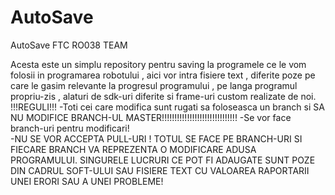 # AutoSave
AutoSave FTC RO038 TEAM 

Acesta este un simplu repository pentru saving la programele ce le vom folosii in programarea robotului , aici vor intra fisiere text , diferite poze pe care le gasim relevante la progresul programului , pe langa programul propriu-zis , alaturi de sdk-uri diferite si frame-uri custom realizate de noi.
                                                          !!!REGULI!!!
    -Toti cei care modifica sunt rugati sa foloseasca un branch si SA NU MODIFICE BRANCH-UL MASTER!!!!!!!!!!!!!!!!!!!!!!!!!!!!!!
    -Se vor face branch-uri pentru modificari!  
     -NU SE VOR ACCEPTA PULL-URI ! TOTUL SE FACE PE BRANCH-URI SI FIECARE BRANCH VA REPREZENTA O MODIFICARE ADUSA PROGRAMULUI. SINGURELE LUCRURI CE POT FI ADAUGATE SUNT POZE DIN CADRUL SOFT-ULUI SAU FISIERE TEXT CU VALOAREA RAPORTARII UNEI ERORI SAU A UNEI PROBLEME!
